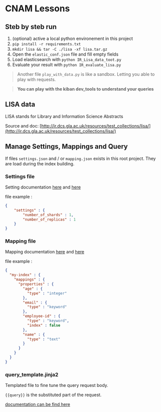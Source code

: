 # CNAM Lessons

## Steb by steb run

1. (optional) active a local python environement in this project
1. `pip install -r requirements.txt`
1. `mkdir lisa && tar -C ./lisa -xf lisa.tar.gz`
1. Open the `elastic_conf.json` file and fill empty fields
1. Load elasticsearch with `python IR_Lisa_data_toot.py`
1. Evaluate your result with `python IR_evaluate_lisa.py`

> Another file `play_with_data.py` is like a sandbox. Letting you able to play with requests.

> **You can play with the kiban dev_tools to understand your queries**

## LISA data

LISA stands for Library and Information Science Abstracts

Source and doc: [http://ir.dcs.gla.ac.uk/resources/test_collections/lisa/](http://ir.dcs.gla.ac.uk/resources/test_collections/lisa/)

## Manage Settings, Mappings and Query

If files `settings.json` and / or `mapping.json` exists in this root project. They are load during the index building.

### Settings file
Setting documentation [here](https://www.elastic.co/guide/en/elasticsearch/reference/current/indices-create-index.html#indices-create-api-example) and [here](https://www.elastic.co/guide/en/elasticsearch/reference/current/index-modules.html)

file example :
```json
{
    "settings" : {
        "number_of_shards" : 1,
        "number_of_replicas" : 1
    }
}
```

### Mapping file
Mapping documentation [here](https://www.elastic.co/guide/en/elasticsearch/reference/current/mapping.html) and [here](https://www.elastic.co/guide/en/elasticsearch/reference/current/index-modules.html)

file example :
```json
{
  "my-index" : {
    "mappings" : {
      "properties" : {
        "age" : {
          "type" : "integer"
        },
        "email" : {
          "type" : "keyword"
        },
        "employee-id" : {
          "type" : "keyword",
          "index" : false
        },
        "name" : {
          "type" : "text"
        }
      }
    }
  }
}
```

### query_template.jinja2

Templated file to fine tune the query request body.

`{{query}}` is the substituted part of the request.

[documentation can be find here](https://www.elastic.co/guide/en/elasticsearch/reference/current/search-search.html)
